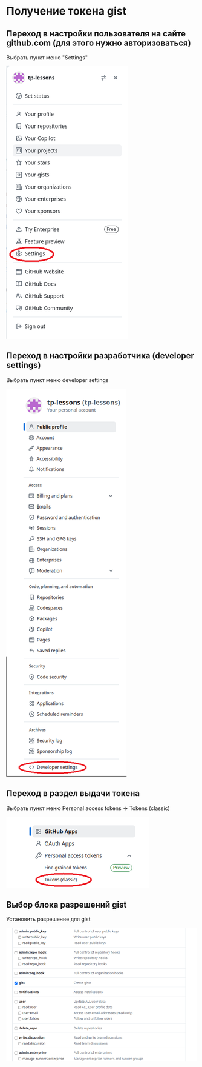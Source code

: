 # Получение токена gist

## Переход в настройки пользователя на сайте github.com (для этого нужно авторизоваться)

Выбрать пункт меню "Settings"

![настройки](img/Settings.png)

## Переход в настройки разработчика (developer settings)

Выбрать пункт меню developer settings

![настройки разработчика](img/Developer_settings.png)

## Переход в раздел выдачи токена

Выбрать пункт меню Personal access tokens -> Tokens (classic)

![раздел выдачи токена](img/tokens.png)

## Выбор блока разрешений gist

Установить разрешение для gist

![разрешение для gist](img/token_gist_permission.png)
